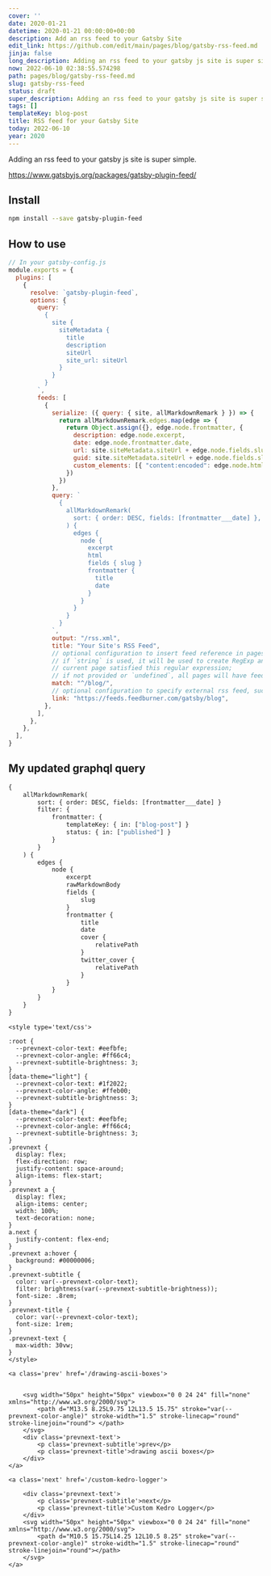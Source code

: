 ```yaml
---
cover: ''
date: 2020-01-21
datetime: 2020-01-21 00:00:00+00:00
description: Add an rss feed to your Gatsby Site
edit_link: https://github.com/edit/main/pages/blog/gatsby-rss-feed.md
jinja: false
long_description: Adding an rss feed to your gatsby js site is super simple. https://www.gatsbyjs.org/packages/gatsby-plugin-feed/
now: 2022-06-10 02:38:55.574298
path: pages/blog/gatsby-rss-feed.md
slug: gatsby-rss-feed
status: draft
super_description: Adding an rss feed to your gatsby js site is super simple. https://www.gatsbyjs.org/packages/gatsby-plugin-feed/
tags: []
templateKey: blog-post
title: RSS feed for your Gatsby Site
today: 2022-06-10
year: 2020
---
```


Adding an rss feed to your gatsby js site is super simple.

https://www.gatsbyjs.org/packages/gatsby-plugin-feed/


## Install

``` bash
npm install --save gatsby-plugin-feed
```

## How to use
``` javascript
// In your gatsby-config.js
module.exports = {
  plugins: [
    {
      resolve: `gatsby-plugin-feed`,
      options: {
        query: `
          {
            site {
              siteMetadata {
                title
                description
                siteUrl
                site_url: siteUrl
              }
            }
          }
        `,
        feeds: [
          {
            serialize: ({ query: { site, allMarkdownRemark } }) => {
              return allMarkdownRemark.edges.map(edge => {
                return Object.assign({}, edge.node.frontmatter, {
                  description: edge.node.excerpt,
                  date: edge.node.frontmatter.date,
                  url: site.siteMetadata.siteUrl + edge.node.fields.slug,
                  guid: site.siteMetadata.siteUrl + edge.node.fields.slug,
                  custom_elements: [{ "content:encoded": edge.node.html }],
                })
              })
            },
            query: `
              {
                allMarkdownRemark(
                  sort: { order: DESC, fields: [frontmatter___date] },
                ) {
                  edges {
                    node {
                      excerpt
                      html
                      fields { slug }
                      frontmatter {
                        title
                        date
                      }
                    }
                  }
                }
              }
            `,
            output: "/rss.xml",
            title: "Your Site's RSS Feed",
            // optional configuration to insert feed reference in pages:
            // if `string` is used, it will be used to create RegExp and then test if pathname of
            // current page satisfied this regular expression;
            // if not provided or `undefined`, all pages will have feed reference inserted
            match: "^/blog/",
            // optional configuration to specify external rss feed, such as feedburner
            link: "https://feeds.feedburner.com/gatsby/blog",
          },
        ],
      },
    },
  ],
}
```

## My updated graphql query


``` graphql
{
	allMarkdownRemark(
		sort: { order: DESC, fields: [frontmatter___date] }
		filter: {
			frontmatter: {
				templateKey: { in: ["blog-post"] }
				status: { in: ["published"] }
			}
		}
	) {
		edges {
			node {
				excerpt
				rawMarkdownBody
				fields {
					slug
				}
				frontmatter {
					title
					date
					cover {
						relativePath
					}
					twitter_cover {
						relativePath
					}
				}
			}
		}
	}
}

```
<div class='prevnext'>

    <style type='text/css'>

    :root {
      --prevnext-color-text: #eefbfe;
      --prevnext-color-angle: #ff66c4;
      --prevnext-subtitle-brightness: 3;
    }
    [data-theme="light"] {
      --prevnext-color-text: #1f2022;
      --prevnext-color-angle: #ffeb00;
      --prevnext-subtitle-brightness: 3;
    }
    [data-theme="dark"] {
      --prevnext-color-text: #eefbfe;
      --prevnext-color-angle: #ff66c4;
      --prevnext-subtitle-brightness: 3;
    }
    .prevnext {
      display: flex;
      flex-direction: row;
      justify-content: space-around;
      align-items: flex-start;
    }
    .prevnext a {
      display: flex;
      align-items: center;
      width: 100%;
      text-decoration: none;
    }
    a.next {
      justify-content: flex-end;
    }
    .prevnext a:hover {
      background: #00000006;
    }
    .prevnext-subtitle {
      color: var(--prevnext-color-text);
      filter: brightness(var(--prevnext-subtitle-brightness));
      font-size: .8rem;
    }
    .prevnext-title {
      color: var(--prevnext-color-text);
      font-size: 1rem;
    }
    .prevnext-text {
      max-width: 30vw;
    }
    </style>
    
    <a class='prev' href='/drawing-ascii-boxes'>
    

        <svg width="50px" height="50px" viewbox="0 0 24 24" fill="none" xmlns="http://www.w3.org/2000/svg">
            <path d="M13.5 8.25L9.75 12L13.5 15.75" stroke="var(--prevnext-color-angle)" stroke-width="1.5" stroke-linecap="round" stroke-linejoin="round"> </path>
        </svg>
        <div class='prevnext-text'>
            <p class='prevnext-subtitle'>prev</p>
            <p class='prevnext-title'>drawing ascii boxes</p>
        </div>
    </a>
    
    <a class='next' href='/custom-kedro-logger'>
    
        <div class='prevnext-text'>
            <p class='prevnext-subtitle'>next</p>
            <p class='prevnext-title'>Custom Kedro Logger</p>
        </div>
        <svg width="50px" height="50px" viewbox="0 0 24 24" fill="none" xmlns="http://www.w3.org/2000/svg">
            <path d="M10.5 15.75L14.25 12L10.5 8.25" stroke="var(--prevnext-color-angle)" stroke-width="1.5" stroke-linecap="round" stroke-linejoin="round"></path>
        </svg>
    </a>
  </div>